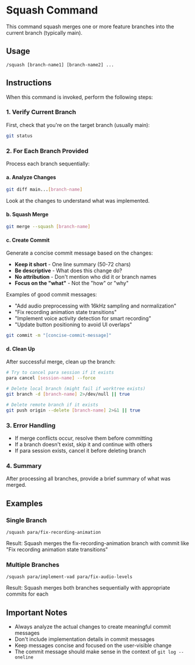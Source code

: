 # Squash Command

This command squash merges one or more feature branches into the current branch (typically main).

## Usage
```
/squash [branch-name1] [branch-name2] ...
```

## Instructions

When this command is invoked, perform the following steps:

### 1. Verify Current Branch
First, check that you're on the target branch (usually main):
```bash
git status
```

### 2. For Each Branch Provided
Process each branch sequentially:

#### a. Analyze Changes
```bash
git diff main...[branch-name]
```
Look at the changes to understand what was implemented.

#### b. Squash Merge
```bash
git merge --squash [branch-name]
```

#### c. Create Commit
Generate a concise commit message based on the changes:
- **Keep it short** - One line summary (50-72 chars)
- **Be descriptive** - What does this change do?
- **No attribution** - Don't mention who did it or branch names
- **Focus on the "what"** - Not the "how" or "why"

Examples of good commit messages:
- "Add audio preprocessing with 16kHz sampling and normalization"
- "Fix recording animation state transitions"
- "Implement voice activity detection for smart recording"
- "Update button positioning to avoid UI overlaps"

```bash
git commit -m "[concise-commit-message]"
```

#### d. Clean Up
After successful merge, clean up the branch:
```bash
# Try to cancel para session if it exists
para cancel [session-name] --force

# Delete local branch (might fail if worktree exists)
git branch -d [branch-name] 2>/dev/null || true

# Delete remote branch if it exists
git push origin --delete [branch-name] 2>&1 || true
```

### 3. Error Handling
- If merge conflicts occur, resolve them before committing
- If a branch doesn't exist, skip it and continue with others
- If para session exists, cancel it before deleting branch

### 4. Summary
After processing all branches, provide a brief summary of what was merged.

## Examples

### Single Branch
```
/squash para/fix-recording-animation
```
Result: Squash merges the fix-recording-animation branch with commit like "Fix recording animation state transitions"

### Multiple Branches
```
/squash para/implement-vad para/fix-audio-levels
```
Result: Squash merges both branches sequentially with appropriate commits for each

## Important Notes
- Always analyze the actual changes to create meaningful commit messages
- Don't include implementation details in commit messages
- Keep messages concise and focused on the user-visible change
- The commit message should make sense in the context of `git log --oneline`
